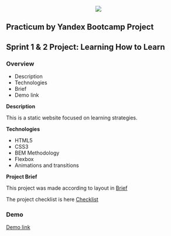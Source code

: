 <p align="center">
  <img src="../images/logo.png">
</p>

## Practicum by Yandex Bootcamp Project

## Sprint 1 & 2 Project: Learning How to Learn


### Overview

* Description
* Technologies
* Brief
* Demo link

**Description**

This is a static website focused on learning strategies.

**Technologies**

* HTML5
* CSS3
* BEM Methodology
* Flexbox
* Animations and transitions

**Project Brief** 

This project was made according to layout in [Brief](https://drive.google.com/file/d/17f9gI5jEQaGpINaBOWsND_k_CeXZvuDX/view?usp=sharing)

The project checklist is here [Checklist](https://drive.google.com/file/d/1TDjvYXmyEV7BQJR9Mwhog6xQGLT7Sljq/view?usp=sharing)

### Demo
[Demo link](https://crissycodesstuff.github.io/Learning-How-to-Learn-1-and-2/)
